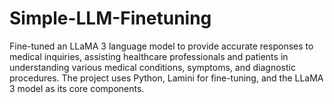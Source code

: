 # Simple-LLM-Finetuning
Fine-tuned an LLaMA 3 language model to provide accurate responses to medical inquiries, assisting healthcare professionals and patients in understanding various medical conditions, symptoms, and diagnostic procedures. The project uses Python, Lamini for fine-tuning, and the LLaMA 3 model as its core components.
